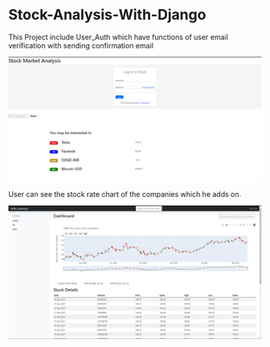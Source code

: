 # Stock-Analysis-With-Django

This Project include User_Auth which have functions of user email verification with sending confirmation email

![Stock Analysis](https://github.com/KD1903/Stock-Analysis-With-Django/blob/main/prj1.PNG)

User can see the stock rate chart of the companies which he adds on. 

![Visualisation](https://github.com/KD1903/Stock-Analysis-With-Django/blob/main/prj2.PNG)



